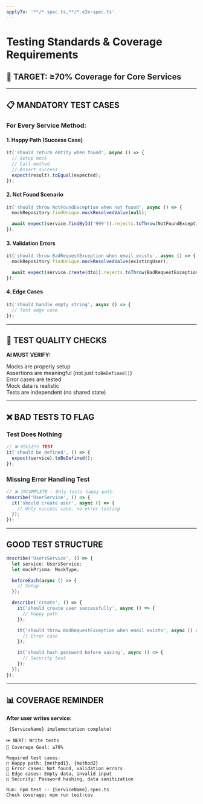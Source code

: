 ```yaml
---
applyTo: '**/*.spec.ts,**/*.e2e-spec.ts'
---
```


# Testing Standards & Coverage Requirements

## 🎯 TARGET: ≥70% Coverage for Core Services

---

## 📋 MANDATORY TEST CASES

### For Every Service Method:

#### 1. Happy Path (Success Case)

```typescript
it('should return entity when found', async () => {
  // Setup mock
  // Call method
  // Assert success
  expect(result).toEqual(expected);
});
```

#### 2. Not Found Scenario

```typescript
it('should throw NotFoundException when not found', async () => {
  mockRepository.findUnique.mockResolvedValue(null);

  await expect(service.findById('999')).rejects.toThrow(NotFoundException);
});
```

#### 3. Validation Errors

```typescript
it('should throw BadRequestException when email exists', async () => {
  mockRepository.findUnique.mockResolvedValue(existingUser);

  await expect(service.create(dto)).rejects.toThrow(BadRequestException);
});
```

#### 4. Edge Cases

```typescript
it('should handle empty string', async () => {
  // Test edge case
});
```

---

## 🚨 TEST QUALITY CHECKS

**AI MUST VERIFY:**

Mocks are properly setup  
 Assertions are meaningful (not just `toBeDefined()`)  
 Error cases are tested  
 Mock data is realistic  
 Tests are independent (no shared state)

---

## ❌ BAD TESTS TO FLAG

### Test Does Nothing

```typescript
// ❌ USELESS TEST
it('should be defined', () => {
  expect(service).toBeDefined();
});
```

### Missing Error Handling Test

```typescript
// ❌ INCOMPLETE - Only tests happy path
describe('UserService', () => {
  it('should create user', async () => {
    // Only success case, no error testing
  });
});
```

---

## GOOD TEST STRUCTURE

```typescript
describe('UsersService', () => {
  let service: UsersService;
  let mockPrisma: MockType;

  beforeEach(async () => {
    // Setup
  });

  describe('create', () => {
    it('should create user successfully', async () => {
      // Happy path
    });

    it('should throw BadRequestException when email exists', async () => {
      // Error case
    });

    it('should hash password before saving', async () => {
      // Security test
    });
  });
});
```

---

## 📊 COVERAGE REMINDER

**After user writes service:**

```
 {ServiceName} implementation complete!

⏭️ NEXT: Write tests
🎯 Coverage Goal: ≥70%

Required test cases:
□ Happy path: {method1}, {method2}
□ Error cases: Not found, validation errors
□ Edge cases: Empty data, invalid input
□ Security: Password hashing, data sanitization

Run: npm test -- {ServiceName}.spec.ts
Check coverage: npm run test:cov
```
